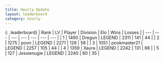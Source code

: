 ```yaml
---
title: Hourly Update
layout: leaderboard
category: hourly
---
```


{: .leaderboard}
| Rank | LV | Player | Division | Elo | Wins | Losses |
| --- | --- | --- | --- | --- | --- | --- |
| <span data-change="0">1</span> | 1490 | <span title="ID: 337810">Dregun</span> | LEGEND | <span data-change="0">2311</span> | <span data-change="0">141</span> | <span data-change="0">44</span> |
| <span data-change="0">2</span> | 1275 | <span title="ID: 540690">poon</span> | LEGEND | <span data-change="13">2271</span> | <span data-change="2">128</span> | <span data-change="0">58</span> |
| <span data-change="0">3</span> | 1051 | <span title="ID: 652474">pookmaster21</span> | LEGEND | <span data-change="0">2257</span> | <span data-change="0">105</span> | <span data-change="0">44</span> |
| <span data-change="3">4</span> | 1359 | <span title="ID: 200908">Xaura</span> | LEGEND | <span data-change="8">2242</span> | <span data-change="3">131</span> | <span data-change="1">66</span> |
| <span data-change="-1">5</span> | 127 | <span title="ID: 756478">Jessienugie</span> | LEGEND | <span data-change="0">2240</span> | <span data-change="0">80</span> | <span data-change="0">35</span> |